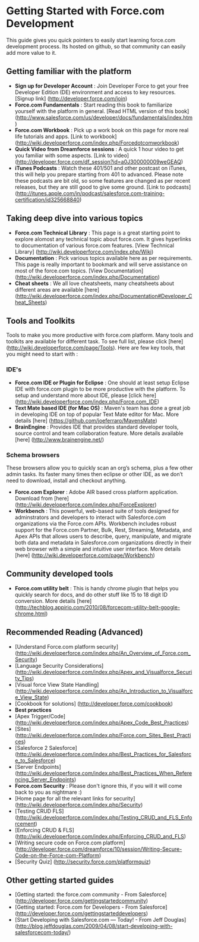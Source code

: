 # Getting Started with Force.com Development
This guide gives you quick pointers to easily start learning force.com development process. Its hosted on github, so that community can easily add more value to it. 
 

## Getting familiar with the platform
 * __Sign up for Developer Account__ : Join Developer Force to get your free Developer Edition (DE) environment and access to key resources. [Signup link] (http://developer.force.com/join) 
 * __Force.com Fundamentals__ : Start reading this book to familiarize yourself with the platform in general. [Read HTML version of this book] (http://www.salesforce.com/us/developer/docs/fundamentals/index.htm)
 * __Force.com Workbook__ : Pick up a work book on this page for more real life tutorials and apps. [Link to workbook] (http://wiki.developerforce.com/index.php/Forcedotcomworkbook)
 * __Quick Video from Dreamforce sessions__ : A quick 1 hour video to get you familiar with some aspects. [Link to video] (http://developer.force.com/df_session?id=a0J300000009weGEAQ)
 * __iTunes Podcasts__ : Watch these 401/501 and other postcast on iTunes, this will help you prepare starting from 401 to advanced. Please note these podcasts are bit old, so some features are changed as per recent releases, but they are still good to give some ground. [Link to podcasts] (http://itunes.apple.com/in/podcast/salesforce.com-training-certification/id325668840)
                                                   
## Taking deep dive into various topics 
 * __Force.com Technical Library__ : This page is a great starting point to explore alomost any technical topic about force.com. It gives hyperlinks to documentation of various force.com features. [View Technical Library] (http://wiki.developerforce.com/index.php/Wiki)
 * __Documentation__ : Pick various topics available here as per requirements. This page is really important to bookmark and will serve assistance on most of the force.com topics. [View Documentation] (http://wiki.developerforce.com/index.php/Documentation) 
 * __Cheat sheets__ : We all love cheatsheets, many cheatsheets about different areas are available [here] (http://wiki.developerforce.com/index.php/Documentation#Developer_Cheat_Sheets)                                              

## Tools and Toolkits

Tools to make you more productive with force.com platform. Many tools and toolkits are available for different task. To see full list, please click [here] (http://wiki.developerforce.com/page/Tools). Here are few key tools, that you might need to start with :

### IDE's
 * __Force.com IDE or Plugin for Eclipse__ : One should at least setup Eclipse IDE with force.com plugin to be more productive with the platform. To setup and understand more about IDE, please [click here] (http://wiki.developerforce.com/index.php/Force.com_IDE) 
 * __Text Mate based IDE (for Mac OS)__ : Maven's team has done a great job in developing IDE on top of popular Text Mate editor for Mac. More details [here] (https://github.com/joeferraro/MavensMate)  
 * __BrainEngine__ : Provides IDE that provides standard developer tools, source control and team collaboration feature. More details available [here] (http://www.brainengine.net/)

### Schema browsers
These browsers allow you to quickly scan an org’s schema, plus a few other admin tasks. Its faster many times then eclipse or other IDE, as we don’t need to download, install and checkout anything.

* __Force.com Explorer__ : Adobe AIR based cross platform application. Download from [here] (http://wiki.developerforce.com/index.php/ForceExplorer)
* __Workbench__ : This powerful, web-based suite of tools designed for adminstrators and developers to interact with Salesforce.com organizations via the Force.com APIs. Workbench includes robust support for the Force.com Partner, Bulk, Rest, Streaming, Metadata, and Apex APIs that allows users to describe, query, manipulate, and migrate both data and metadata in Salesforce.com organizations directly in their web browser with a simple and intuitive user interface. More details [here] (http://wiki.developerforce.com/page/Workbench)

## Community developed tools 
 * __Force.com utility belt__ : This is handy chrome plugin that helps you quickly search for docs, and do other stuff like 15 to 18 digit ID conversion. More details [here] (http://techblog.appirio.com/2010/08/forcecom-utility-belt-google-chrome.html)
 
## Recommended Reading (Advanced)

 * [Understand Force.com platform security] (http://wiki.developerforce.com/index.php/An_Overview_of_Force.com_Security)
 * [Language Security Considerations] (http://wiki.developerforce.com/index.php/Apex_and_Visualforce_Security_Tips)
 * [Visual force View State Handling] (http://wiki.developerforce.com/index.php/An_Introduction_to_Visualforce_View_State)
 * [Cookbook for solutions] (http://developer.force.com/cookbook)
 * __Best practices__ 
  *  [Apex Trigger/Code] (http://wiki.developerforce.com/index.php/Apex_Code_Best_Practices)
  *  [Sites] (http://wiki.developerforce.com/index.php/Force.com_Sites_Best_Practices)
  *  [Salesforce 2 Salesforce] (http://wiki.developerforce.com/index.php/Best_Practices_for_Salesforce_to_Salesforce) 
  *  [Server Endpoints] (http://wiki.developerforce.com/index.php/Best_Practices_When_Referencing_Server_Endpoints)
 *  __Force.com Security__ : Please don't ignore this, if you will it will come back to you as nightmare :)
  * [Home page for all the relevant links for security] (http://wiki.developerforce.com/index.php/Security)
  * [Testing CRUD FLS] (http://wiki.developerforce.com/index.php/Testing_CRUD_and_FLS_Enforcement)
  * [Enforcing CRUD & FLS] (http://wiki.developerforce.com/index.php/Enforcing_CRUD_and_FLS)
  * [Writing secure code on Force.com platform] (http://developer.force.com/dreamforce/10/session/Writing-Secure-Code-on-the-Force-com-Platform)
  * [Security Quiz] (http://security.force.com/platformquiz)
    
## Other getting started guides
 * [Getting started: the force.com community - From Salesforce] (http://developer.force.com/gettingstartedcommunity)
 * [Getting started: Force.com for Developers - From Salesforce] (http://developer.force.com/gettingstarteddevelopers)
 * [Start Developing with Salesforce.com — Today! - From Jeff Douglas] (http://blog.jeffdouglas.com/2009/04/08/start-developing-with-salesforcecom-today/)
